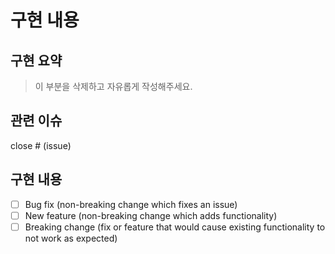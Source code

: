 # 구현 내용

## 구현 요약

> 이 부분을 삭제하고 자유롭게 작성해주세요.

## 관련 이슈

close # (issue)

## 구현 내용

- [ ] Bug fix (non-breaking change which fixes an issue)
- [ ] New feature (non-breaking change which adds functionality)
- [ ] Breaking change (fix or feature that would cause existing functionality to not work as expected)
